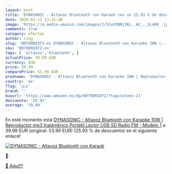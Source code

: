 ```yaml
---
layout: post
title: 'DYNASONIC - Altavoz Bluetooth con Karaok con un 25.93 % de descuento'
date: 2020-02-13 13:31:48
image: 'https://m.media-amazon.com/images/I/51x93NNj3KL._AC_._SL400_.jpg'
comments: true
category: ofertas
author: ring
slug: 'B079DRQ3FZ-es DYNASONIC - Altavoz Bluetooth con Karaoke 10W |...'
sku: 'B079DRQ3FZ-es'
tags: [ 'altavoz','bluetooth', ]
actualPrice: 39.99 EUR
currency: EUR
price: 39.99
comparePrice: 53.99 EUR
prodname: 'DYNASONIC - Altavoz Bluetooth con Karaoke 10W | Reproductor mp3 Inalámbrico Portátil  Lector USB SD  Radio FM - Modelo 1'
country: 'es'
flag: '🇪🇸'
brand: ''
buyurl: 'https://www.amazon.es/dp/B079DRQ3FZ/?tag=tolees-21'
descuento: '25.93'
average: '39.99'
---
```


En este momento está [DYNASONIC - Altavoz Bluetooth con Karaoke 10W | Reproductor mp3 Inalámbrico Portátil  Lector USB SD  Radio FM - Modelo 1](https://www.amazon.es/dp/B079DRQ3FZ/?tag=tolees-21) a 39.99 EUR (original: 53.99 EUR) (25.93 %  de descuento) en el siguiente enlace!

[![DYNASONIC - Altavoz Bluetooth con Karaok](https://m.media-amazon.com/images/I/51x93NNj3KL._AC_._SL400_.jpg)](https://www.amazon.es/dp/B079DRQ3FZ/?tag=tolees-21)

🔎:


[🛒 Aquí!!!](https://www.amazon.es/dp/B079DRQ3FZ/?tag=tolees-21)
